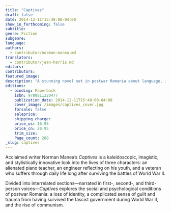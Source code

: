 ```yaml
---
title: "Captives"
draft: false
date: 2014-12-11T15:48:00-04:00
show_in_forthcoming: false
subtitle:
genre: Fiction
subgenre:
language:
authors:
  - contributor/norman-manea.md
translators:
  - contributor/jean-harris.md
editors:
contributors:
featured_image:
description: "A stunning novel set in postwar Romania about language, identity, and loss "
editions:
  - binding: Paperback
    isbn: 9780811220477
    publication_date: 2014-12-11T15:48:00-04:00
    cover_image: /images/captives_cover.jpg
    forsale: false
    saleprice:
    shipping_charge:
    price_us: 16.95
    price_cn: 20.95
    trim_size:
    Page_count: 288
_slug: captives
---
```


Acclaimed writer Norman Manea’s _Captives_ is a kaleidoscopic, imagistic, and stylistically innovative look into the lives of three characters: an alienated piano teacher, an engineer reflecting on his youth, and a veteran who suffers through daily life long after surviving the battles of World War II.

Divided into interrelated sections—narrated in first-, second-, and third- person voices—_Captives_ explores the social and psychological conditions of postwar Romania: a loss of identity, a complicated sense of guilt and trauma from having survived the fascist government during World War II, and the rise of communism. 

